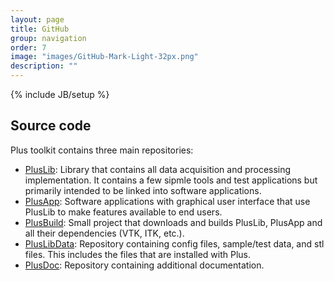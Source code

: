```yaml
---
layout: page
title: GitHub
group: navigation
order: 7
image: "images/GitHub-Mark-Light-32px.png"
description: ""
---
```


{% include JB/setup %}

Source code
-----------

Plus toolkit contains three main repositories:
- [PlusLib](https://github.com/PlusToolkit/PlusLib/): Library that contains all data acquisition and processing implementation. It contains a few sipmle tools and test applications but primarily intended to be linked into software applications.
- [PlusApp](https://github.com/PlusToolkit/PlusApp/): Software applications with graphical user interface that use PlusLib to make features available to end users.
- [PlusBuild](https://github.com/PlusToolkit/PlusBuild/): Small project that downloads and builds PlusLib, PlusApp and all their dependencies (VTK, ITK, etc.).
- [PlusLibData](https://github.com/PlusToolkit/PlusLibData/): Repository containing config files, sample/test data, and stl files. This includes the files that are installed with Plus.
- [PlusDoc](https://github.com/PlusToolkit/PlusDoc/): Repository containing additional documentation.

